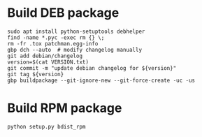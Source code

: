 # Build DEB package

```shell
sudo apt install python-setuptools debhelper
find -name *.pyc -exec rm {} \;
rm -fr .tox patchman.egg-info
gbp dch --auto  # modify changelog manually
git add debian/changelog
version=$(cat VERSION.txt)
git commit -m "update debian changelog for ${version}"
git tag ${version}
gbp buildpackage --git-ignore-new --git-force-create -uc -us
```

# Build RPM package

```shell
python setup.py bdist_rpm
```
